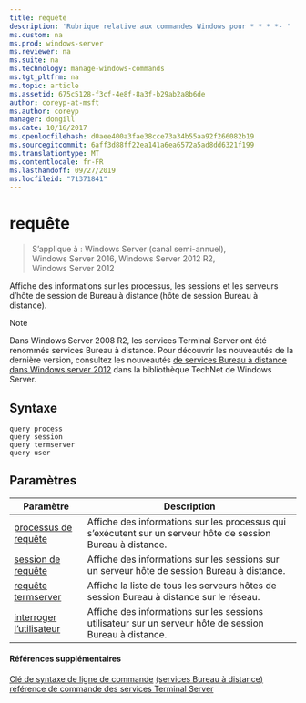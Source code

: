 ```yaml
---
title: requête
description: 'Rubrique relative aux commandes Windows pour * * * *- '
ms.custom: na
ms.prod: windows-server
ms.reviewer: na
ms.suite: na
ms.technology: manage-windows-commands
ms.tgt_pltfrm: na
ms.topic: article
ms.assetid: 675c5128-f3cf-4e8f-8a3f-b29ab2a8b6de
author: coreyp-at-msft
ms.author: coreyp
manager: dongill
ms.date: 10/16/2017
ms.openlocfilehash: d0aee400a3fae38cce73a34b55aa92f266082b19
ms.sourcegitcommit: 6aff3d88ff22ea141a6ea6572a5ad8dd6321f199
ms.translationtype: MT
ms.contentlocale: fr-FR
ms.lasthandoff: 09/27/2019
ms.locfileid: "71371841"
---
```

# <a name="query"></a>requête

>S’applique à : Windows Server (canal semi-annuel), Windows Server 2016, Windows Server 2012 R2, Windows Server 2012

Affiche des informations sur les processus, les sessions et les serveurs d’hôte de session de Bureau à distance (hôte de session Bureau à distance).

> [!NOTE]
> Dans Windows Server 2008 R2, les services Terminal Server ont été renommés services Bureau à distance. Pour découvrir les nouveautés de la dernière version, consultez les nouveautés [de services Bureau à distance dans Windows server 2012](https://technet.microsoft.com/library/hh831527) dans la bibliothèque TechNet de Windows Server.

## <a name="syntax"></a>Syntaxe
```
query process
query session
query termserver
query user
```

## <a name="parameters"></a>Paramètres
|Paramètre|Description|
|-------|--------|
|[processus de requête](query-process.md)|Affiche des informations sur les processus qui s’exécutent sur un serveur hôte de session Bureau à distance.|
|[session de requête](query-session.md)|Affiche des informations sur les sessions sur un serveur hôte de session Bureau à distance.|
|[requête termserver](query-termserver.md)|Affiche la liste de tous les serveurs hôtes de session Bureau à distance sur le réseau.|
|[interroger l’utilisateur](query-user.md)|Affiche des informations sur les sessions utilisateur sur un serveur hôte de session Bureau à distance.|

#### <a name="additional-references"></a>Références supplémentaires
[Clé de syntaxe de ligne de commande](command-line-syntax-key.md)
[ &#40;services Bureau à distance&#41; référence de commande des services Terminal Server](remote-desktop-services-terminal-services-command-reference.md)
